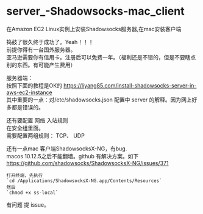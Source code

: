 # server_-Shadowsocks-mac_client
在Amazon EC2 Linux实例上安装Shadowsocks服务器,在mac安装客户端

捣鼓了很久终于成功了。Yeah！！！  
前提你得有一台国外服务器。  
亚马逊需要你有信用卡。注册后可以免费一年。（福利还是不错的，但是不要瞎点别的东西。有可能产生费用）

服务器端：  
按照下面的教程是OK的
https://liyang85.com/install-shadowsocks-server-in-aws-ec2-instance  
其中重要的一点：对/etc/shadowsocks.json 配置中 server 的解释。因为网上好多都是错误的。  

还有要配置 网络  入站规则  
在安全组里面。  
需要配置两组规则： TCP、 UDP  

还有一点mac 客户端ShadowsocksX-NG，有bug.  
macos  10.12.5之后不能翻墙。github 有解决方案。如下  
https://github.com/shadowsocks/ShadowsocksX-NG/issues/371  
```
打开终端，先执行
`cd /Applications/ShadowsocksX-NG.app/Contents/Resources`
然后
`chmod +x ss-local`
```
 
有问题 提 issue。
